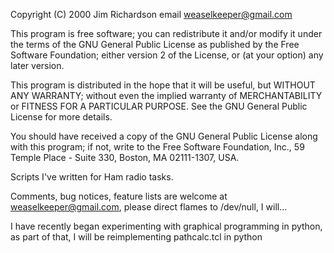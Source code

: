 Copyright (C) 2000 Jim Richardson 
email	weaselkeeper@gmail.com

 This program is free software; you can redistribute it and/or
 modify it under the terms of the GNU General Public License
 as published by the Free Software Foundation; either version 2
 of the License, or (at your option) any later version.

 This program is distributed in the hope that it will be useful,
 but WITHOUT ANY WARRANTY; without even the implied warranty of
 MERCHANTABILITY or FITNESS FOR A PARTICULAR PURPOSE.  See the
 GNU General Public License for more details.

 You should have received a copy of the GNU General Public License
 along with this program; if not, write to the Free Software
 Foundation, Inc., 59 Temple Place - Suite 330, Boston, MA
	02111-1307, USA.


 Scripts I've written for Ham radio tasks. 



Comments, bug notices, feature lists are welcome at
weaselkeeper@gmail.com, please direct flames to /dev/null, I will...

 I have recently began experimenting with graphical programming in python,
 as part of that, I will be reimplementing pathcalc.tcl in python
